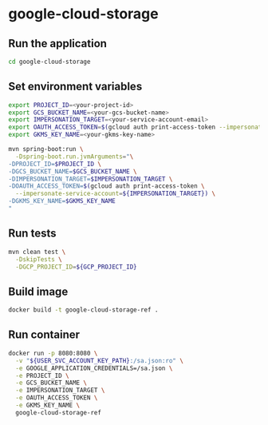 # google-cloud-storage

## Run the application

```bash
cd google-cloud-storage
```

## Set environment variables

```bash
export PROJECT_ID=<your-project-id>
export GCS_BUCKET_NAME=<your-gcs-bucket-name>
export IMPERSONATION_TARGET=<your-service-account-email>
export OAUTH_ACCESS_TOKEN=$(gcloud auth print-access-token --impersonate-service-account=${IMPERSONATION_TARGET})
export GKMS_KEY_NAME=<your-gkms-key-name>
```

```bash
mvn spring-boot:run \
  -Dspring-boot.run.jvmArguments="\
-DPROJECT_ID=$PROJECT_ID \
-DGCS_BUCKET_NAME=$GCS_BUCKET_NAME \
-DIMPERSONATION_TARGET=$IMPERSONATION_TARGET \
-DOAUTH_ACCESS_TOKEN=$(gcloud auth print-access-token \
  --impersonate-service-account=${IMPERSONATION_TARGET}) \
-DGKMS_KEY_NAME=$GKMS_KEY_NAME
"
```

## Run tests

```bash
mvn clean test \
  -DskipTests \
  -DGCP_PROJECT_ID=${GCP_PROJECT_ID}
```

## Build image

```bash
docker build -t google-cloud-storage-ref .
```

## Run container

```bash
docker run -p 8080:8080 \
  -v "${USER_SVC_ACCOUNT_KEY_PATH}:/sa.json:ro" \
  -e GOOGLE_APPLICATION_CREDENTIALS=/sa.json \
  -e PROJECT_ID \
  -e GCS_BUCKET_NAME \
  -e IMPERSONATION_TARGET \
  -e OAUTH_ACCESS_TOKEN \
  -e GKMS_KEY_NAME \
  google-cloud-storage-ref
```
